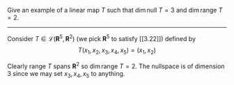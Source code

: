Give an example of a linear map $T$ such that $\dim \text{null } T = 3$ and $\dim \text{range } T = 2$.

---

Consider $T \in \mathcal L(\mathbf R^5, \mathbf R^2)$ (we pick $\mathbf R^5$ to satisfy [[3.22]]) defined by
$$
T(x_1,x_2,x_3,x_4,x_5) = (x_1, x_2)
$$

Clearly $\text{range } T$ spans $\mathbf R^2$ so $\dim \text{range } T = 2$. The nullspace is of dimension 3 since we may set $x_3,x_4,x_5$ to anything.
